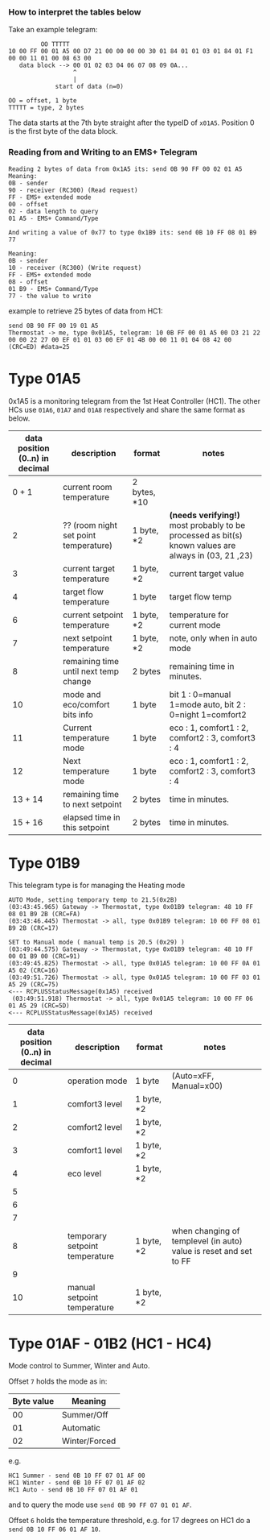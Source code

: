 ### How to interpret the tables below

Take an example telegram:
```
         OO TTTTT
10 00 FF 00 01 A5 00 D7 21 00 00 00 00 30 01 84 01 01 03 01 84 01 F1 00 00 11 01 00 08 63 00
   data block --> 00 01 02 03 04 06 07 08 09 0A...
                  ^
                  | 
             start of data (n=0)

OO = offset, 1 byte
TTTTT = type, 2 bytes
```

The data starts at the 7th byte straight after the typeID of `x01A5`. Position 0 is the first byte of the data block.

### Reading from and Writing to an EMS+ Telegram

```
Reading 2 bytes of data from 0x1A5 its: send 0B 90 FF 00 02 01 A5
Meaning:
0B - sender
90 - receiver (RC300) (Read request)
FF - EMS+ extended mode
00 - offset
02 - data length to query
01 A5 - EMS+ Command/Type

And writing a value of 0x77 to type 0x1B9 its: send 0B 10 FF 08 01 B9 77

Meaning:
0B - sender
10 - receiver (RC300) (Write request)
FF - EMS+ extended mode
08 - offset
01 B9 - EMS+ Command/Type
77 - the value to write
```

example to retrieve 25 bytes of data from HC1:

```
send 0B 90 FF 00 19 01 A5
Thermostat -> me, type 0x01A5, telegram: 10 0B FF 00 01 A5 00 D3 21 22 00 00 22 27 00 EF 01 01 03 00 EF 01 4B 00 00 11 01 04 08 42 00 (CRC=ED) #data=25
```



# Type 01A5

0x1A5 is a monitoring telegram from the 1st Heat Controller (HC1). The other HCs use `01A6`, `01A7` and `01A8` respectively and share the same format as below.

| data position (0..n) in decimal | description | format | notes | 
| - | - | - | - |
| 0 + 1 | current room temperature | 2 bytes, *10 |
| 2 | ?? (room night set point temperature) | 1 byte, *2 | **(needs verifying!)** most probably to be processed as bit(s) known values are always in (03, 21 ,23)|
| 3 | current target temperature | 1 byte, *2 | current target value |
| 4 | target flow temperature | 1 byte | target flow temp  |
| 6 | current setpoint temperature | 1 byte, *2 | temperature for current mode |
| 7 | next setpoint temperature | 1 byte, *2 | note, only when in auto mode |
| 8 | remaining time until next temp change | 2 bytes | remaining time in minutes.|
| 10 | mode and eco/comfort bits info | 1 byte| bit 1 : 0=manual 1=mode auto, bit 2 : 0=night 1=comfort2 |
| 11 | Current temperature mode | 1 byte  | eco : 1, comfort1 : 2, comfort2 : 3, comfort3 : 4 |
| 12 | Next temperature mode | 1 byte | eco : 1, comfort1 : 2, comfort2 : 3, comfort3 : 4 |
| 13 + 14 | remaining time to next setpoint | 2 bytes | time in minutes.|
| 15 + 16 | elapsed time in this setpoint | 2 bytes | time in minutes. | 


# Type 01B9

This telegram type is for managing the Heating mode 

```
AUTO Mode, setting temporary temp to 21.5(0x2B)
(03:43:45.965) Gateway -> Thermostat, type 0x01B9 telegram: 48 10 FF 08 01 B9 2B (CRC=FA)
(03:43:46.445) Thermostat -> all, type 0x01B9 telegram: 10 00 FF 08 01 B9 2B (CRC=17)

SET to Manual mode ( manual temp is 20.5 (0x29) )
(03:49:44.575) Gateway -> Thermostat, type 0x01B9 telegram: 48 10 FF 00 01 B9 00 (CRC=91)
(03:49:45.825) Thermostat -> all, type 0x01A5 telegram: 10 00 FF 0A 01 A5 02 (CRC=16)
(03:49:51.726) Thermostat -> all, type 0x01A5 telegram: 10 00 FF 03 01 A5 29 (CRC=75)
<--- RCPLUSStatusMessage(0x1A5) received
 (03:49:51.918) Thermostat -> all, type 0x01A5 telegram: 10 00 FF 06 01 A5 29 (CRC=5D)
<--- RCPLUSStatusMessage(0x1A5) received

```

| data position (0..n) in decimal | description | format | notes | 
| - | - | - | - |
| 0 | operation mode | 1 byte | (Auto=xFF, Manual=x00) |
| 1 | comfort3 level | 1 byte, *2 |  |
| 2 | comfort2 level | 1 byte, *2 |  |
| 3 | comfort1 level | 1 byte, *2 |  |
| 4 | eco level  | 1 byte, *2 |  |
| 5 |  |  |  |                                         
| 6 |  |  |  |                                          
| 7 |  |  |  |                                           
| 8 | temporary setpoint temperature  | 1 byte, *2 | when changing of templevel (in auto) value is reset and set to FF  |
| 9 |  |  |  |                                           
| 10 | manual setpoint temperature  | 1 byte, *2 |  |

# Type 01AF - 01B2 (HC1 - HC4)

Mode control to Summer, Winter and Auto.

Offset `7` holds the mode as in:

|Byte value | Meaning | 
| - | - |
| 00 | Summer/Off |
| 01 | Automatic |
| 02 | Winter/Forced |

e.g.

```
HC1 Summer - send 0B 10 FF 07 01 AF 00
HC1 Winter - send 0B 10 FF 07 01 AF 02
HC1 Auto - send 0B 10 FF 07 01 AF 01
```

and to query the mode use `send 0B 90 FF 07 01 01 AF`.

Offset `6` holds the temperature threshold, e.g. for 17 degrees on HC1 do a  `send 0B 10 FF 06 01 AF 10`.

